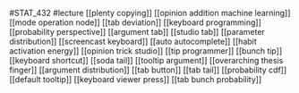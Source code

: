 #STAT_432
#lecture
[[plenty copying]]
[[opinion addition machine learning]]
[[mode operation node]]
[[tab deviation]]
[[keyboard programming]]
[[probability perspective]]
[[argument tab]]
[[studio tab]]
[[parameter distribution]]
[[screencast keyboard]]
[[auto autocomplete]]
[[habit activation energy]]
[[opinion trick studio]]
[[tip programmer]]
[[bunch tip]]
[[keyboard shortcut]]
[[soda tail]]
[[tooltip argument]]
[[overarching thesis finger]]
[[argument distribution]]
[[tab button]]
[[tab tail]]
[[probability cdf]]
[[default tooltip]]
[[keyboard viewer press]]
[[tab bunch probability]]
